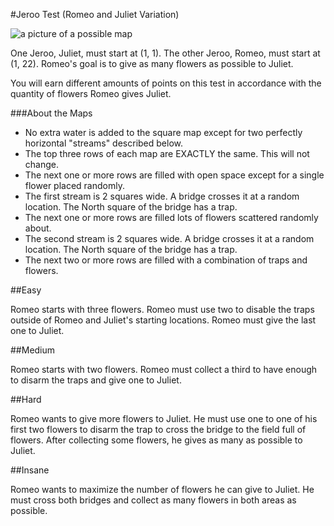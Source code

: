 #Jeroo Test (Romeo and Juliet Variation)

![a picture of a possible map](http://christensenacademy.org/modules/jeroo/assessments/test-map.png)

One Jeroo, Juliet, must start at (1, 1). The other Jeroo, Romeo, must start at (1, 22). Romeo's goal is to give as many flowers as possible to Juliet.

You will earn different amounts of points on this test in accordance with the quantity of flowers Romeo gives Juliet.

###About the Maps

* No extra water is added to the square map except for two perfectly horizontal "streams" described below.
* The top three rows of each map are EXACTLY the same. This will not change.
* The next one or more rows are filled with open space except for a single flower placed randomly.
* The first stream is 2 squares wide. A bridge crosses it at a random location. The North square of the bridge has a trap.
* The next one or more rows are filled lots of flowers scattered randomly about.
* The second stream is 2 squares wide. A bridge crosses it at a random location. The North square of the bridge has a trap.
* The next two or more rows are filled with a combination of traps and flowers.

##Easy

Romeo starts with three flowers. Romeo must use two to disable the traps outside of Romeo and Juliet's starting locations. Romeo must give the last one to Juliet.

##Medium

Romeo starts with two flowers. Romeo must collect a third to have enough to disarm the traps and give one to Juliet.

##Hard

Romeo wants to give more flowers to Juliet. He must use one to one of his first two flowers to disarm the trap to cross the bridge to the field full of flowers. After collecting some flowers, he gives as many as possible to Juliet.

##Insane

Romeo wants to maximize the number of flowers he can give to Juliet. He must cross both bridges and collect as many flowers in both areas as possible.
